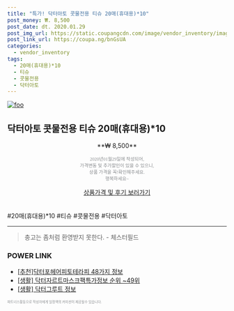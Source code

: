 ```yaml
--- 
title: "특가! 닥터아토 콧물전용 티슈 20매(휴대용)*10" 
post_money: ₩. 8,500 
post_date: dt. 2020.01.29 
post_img_url: https://static.coupangcdn.com/image/vendor_inventory/images/2018/05/14/23/0/53a88dcb-785e-4756-9755-d90723bbfc09.jpg 
post_link_url: https://coupa.ng/bnGsUA 
categories: 
  - vendor_inventory 
tags: 
  - 20매(휴대용)*10 
  - 티슈 
  - 콧물전용 
  - 닥터아토 
--- 
```

[![foo](https://static.coupangcdn.com/image/vendor_inventory/images/2018/05/14/23/0/53a88dcb-785e-4756-9755-d90723bbfc09.jpg)](https://coupa.ng/bnGsUA) 

## 닥터아토 콧물전용 티슈 20매(휴대용)*10 
<p style="text-align: center;">**₩ 8,500**</p> 
<p style="text-align: center;"><span style="color: #898c8f; font-family: Georgia,Times,serif; font-size: 0.75em;">2020년01월29일에 작성되어, <br>가격변동 및 추가할인이 있을 수 있으니,<br> 상품 가격을 꼭!확인해주세요.<br>행복하세요~</span> 
</p>	 
<div markdown="0" style="text-align: center;"><a href="https://coupa.ng/bnGsUA" class="btn btn--success">상품가격 및 후기 보러가기</a></div> 
<br><br> 
  #20매(휴대용)*10 #티슈 #콧물전용 #닥터아토 
<hr> 

> 충고는 좀처럼 환영받지 못한다. - 체스터필드 


### POWER LINK

* <a href="https://blog.naver.com/fasyy4321/221790774750" target="_blank">[추천]닥터포헤어피토테라피 48가지 정보</a>
* <a href="https://blog.naver.com/sakai111/221774869654" target="_blank"> [생활] 닥터자르트마스크팩특가정보 순위 ~49위</a>
* <a href="https://blog.naver.com/sakai111/221760441005" target="_blank"> [생활] 닥터그루트 정보 </a>

<span style="color: #898c8f; font-family: Georgia,Times,serif; font-size: 0.55em;">파트너스활동으로 작성자에게 일정액의 커미션이 제공될수 있습니다.</span> 
